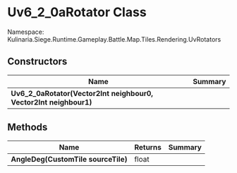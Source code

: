 # Uv6_2_0aRotator Class

Namespace: Kulinaria.Siege.Runtime.Gameplay.Battle.Map.Tiles.Rendering.UvRotators


## Constructors

| Name | Summary |
|---|---|
| **Uv6_2_0aRotator(Vector2Int neighbour0, Vector2Int neighbour1)** |  |
## Methods

| Name | Returns | Summary |
|---|---|---|
| **AngleDeg(CustomTile sourceTile)** | float |  |
